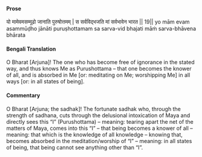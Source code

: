 #### Prose 

यो मामेवमसम्मूढो जानाति पुरुषोत्तमम् |
स सर्वविद्भजति मां सर्वभावेन भारत || 19||
yo mām evam asammūḍho jānāti puruṣhottamam
sa sarva-vid bhajati māṁ sarva-bhāvena bhārata

 #### Bengali Translation 

O Bharat [Arjuna]! The one who has become free of ignorance in the stated way, and thus knows Me as Purushottama – that one becomes the knower of all, and is absorbed in Me [or: meditating on Me; worshipping Me] in all ways [or: in all states of being]. 

 #### Commentary 

O Bharat [Arjuna; the sadhak]! The fortunate sadhak who, through the strength of sadhana, cuts through the delusional intoxication of Maya and directly sees this “I” (Purushottama) – meaning: tearing apart the net of the matters of Maya, comes into this “I” – that being becomes a knower of all – meaning: that which is the knowledge of all knowledge – knowing that, becomes absorbed in the meditation/worship of “I” – meaning: in all states of being, that being cannot see anything other than “I”.